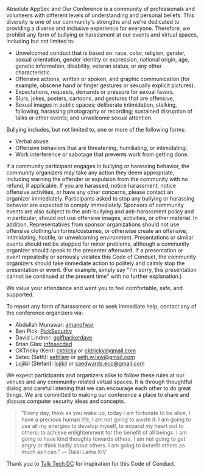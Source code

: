 Absolute AppSec and Our Conference is a community of professionals and volunteers with different levels of understanding and personal beliefs. This diversity is one of our community's strengths and we're dedicated to providing a diverse and inclusive experience for everyone. Therefore, we prohibit any form of bullying or harassment at our events and virtual spaces, including but not limited to:

- Unwelcomed conduct that is based on: race, color, religion, gender, sexual orientation, gender identity or expression, national origin, age, genetic information, disability, veteran status, or any other characteristic.
- Offensive actions, written or spoken, and graphic communication (for example, obscene hand or finger gestures or sexually explicit pictures).
- Expectations, requests, demands or pressure for sexual favors.
- Slurs, jokes, posters, cartoons, and gestures that are offensive,
- Sexual images in public spaces; deliberate intimidation, stalking, following, harassing photography or recording; sustained disruption of talks or other events; and unwelcome sexual attention.

Bullying includes, but not limited to, one or more of the following forms:

- Verbal abuse.
- Offensive behaviors that are threatening, humiliating, or intimidating.
- Work interference or sabotage that prevents work from getting done.

If a community participant engages in bullying or harassing behavior, the community organizers may take any action they deem appropriate, including warning the offender or expulsion from the community with no refund, if applicable. If you are harassed, notice harassment, notice offensive activities, or have any other concerns, please contact an organizer immediately. Participants asked to stop any bullying or harassing behavior are expected to comply immediately.
Sponsors of community events are also subject to the anti-bullying and anti-harassment policy and in particular, should not use offensive images, activities, or other material. In addition, Representatives from sponsor organizations should not use offensive clothing/uniforms/costumes, or otherwise create an offensive, intimidating, hostile, or unwelcoming environment.
Presentations or similar events should not be stopped for minor problems, although a community organizer should speak to the presenter afterward. If a presentation or event repeatedly or seriously violates this Code of Conduct, the community organizers should take immediate action to politely and calmly stop the presentation or event. (For example, simply say "I'm sorry, this presentation cannot be continued at the present time" with no further explanation.)

We value your attendance and want you to feel comfortable, safe, and supported.

To report any form of harassment or to seek immediate help, contact any of the conference organizers via:

- Abdullah Munawar: [amanofwar](https://twitter.com/amanofwar)
- Ben Pick: [PickSecurity](https://twitter.com/PickSecurity)
- David Lindner: [golfhackerdave](https://twitter.com/golfhackerdave)
- Brian Glas: [infosecdad](https://twitter.com/infosecdad)
- CKTricky (Ken): [cktricky](https://twitter.com/cktricky) or <cktricky@gmail.com>
- Setec (Seth): [sethlaw](https://twitter.com/sethlaw) or <seth.w.law@gmail.com>
- Lojikil (Stefan): [lojikil](https://twitter.com/lojikil) or <saedwards.ecc@gmail.com>

We expect participants and organizers alike to follow these rules at our venues and any community-related virtual spaces.
It is through thoughtful dialog and careful listening that we can encourage each other to do great things. We are committed to making our conference a place to share and discuss computer security ideas and concepts.


>    "Every day, think as you wake up, today I am fortunate to be alive, I have a precious human life, I am not going to waste it. I am going to use all my energies to develop myself, to expand my heart out to others; to achieve enlightenment for the benefit of all beings. I am going to have kind thoughts towards others, I am not going to get angry or think badly about others. I am going to benefit others as much as I can." ― Dalai Lama XIV


Thank you to [Talk Tech DC](https://github.com/techtalkdc/CodeOfConduct) for inspiration for this Code of Conduct.
